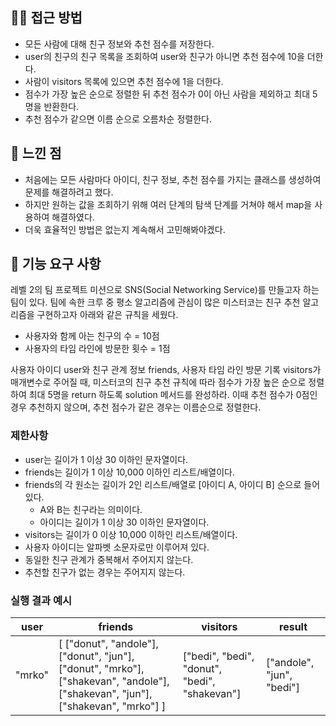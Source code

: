 ## 🤷🏻‍ ️접근 방법
* 모든 사람에 대해 친구 정보와 추천 점수를 저장한다.
* user의 친구의 친구 목록을 조회하여 user와 친구가 아니면 추천 점수에 10을 더한다.
* 사람이 visitors 목록에 있으면 추천 점수에 1을 더한다.
* 점수가 가장 높은 순으로 정렬한 뒤 추천 점수가 0이 아닌 사람을 제외하고 최대 5명을 반환한다.
* 추천 점수가 같으면 이름 순으로 오름차순 정렬한다.

## 💭 느낀 점
* 처음에는 모든 사람마다 아이디, 친구 정보, 추천 점수를 가지는 클래스를 생성하여 문제를 해결하려고 했다.
* 하지만 원하는 값을 조회하기 위해 여러 단계의 탐색 단계를 거쳐야 해서 map을 사용하여 해결하였다.
* 더욱 효율적인 방법은 없는지 계속해서 고민해봐야겠다.

## 🚀 기능 요구 사항

레벨 2의 팀 프로젝트 미션으로 SNS(Social Networking Service)를 만들고자 하는 팀이 있다. 팀에 속한 크루 중 평소 알고리즘에 관심이 많은 미스터코는 친구 추천 알고리즘을 구현하고자 아래와 같은 규칙을 세웠다.

- 사용자와 함께 아는 친구의 수 = 10점 
- 사용자의 타임 라인에 방문한 횟수 = 1점

사용자 아이디 user와 친구 관계 정보 friends, 사용자 타임 라인 방문 기록 visitors가 매개변수로 주어질 때, 미스터코의 친구 추천 규칙에 따라 점수가 가장 높은 순으로 정렬하여 최대 5명을 return 하도록 solution 메서드를 완성하라. 이때 추천 점수가 0점인 경우 추천하지 않으며, 추천 점수가 같은 경우는 이름순으로 정렬한다.

### 제한사항

- user는 길이가 1 이상 30 이하인 문자열이다.
- friends는 길이가 1 이상 10,000 이하인 리스트/배열이다.
- friends의 각 원소는 길이가 2인 리스트/배열로 [아이디 A, 아이디 B] 순으로 들어있다.
  - A와 B는 친구라는 의미이다.
  - 아이디는 길이가 1 이상 30 이하인 문자열이다.
- visitors는 길이가 0 이상 10,000 이하인 리스트/배열이다.
- 사용자 아이디는 알파벳 소문자로만 이루어져 있다.
- 동일한 친구 관계가 중복해서 주어지지 않는다.
- 추천할 친구가 없는 경우는 주어지지 않는다.

### 실행 결과 예시

| user | friends | visitors | result |
| --- | --- | --- | --- |
| "mrko" | [ ["donut", "andole"], ["donut", "jun"], ["donut", "mrko"], ["shakevan", "andole"], ["shakevan", "jun"], ["shakevan", "mrko"] ] | ["bedi", "bedi", "donut", "bedi", "shakevan"] | ["andole", "jun", "bedi"] |
